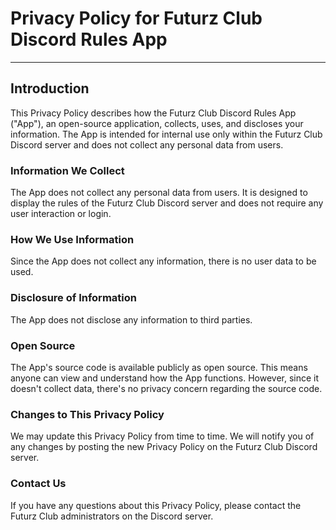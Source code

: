 # Privacy Policy for Futurz Club Discord Rules App

---
## Introduction

This Privacy Policy describes how the Futurz Club Discord Rules App ("App"), an open-source application, collects, uses, and discloses your information. The App is intended for internal use only within the Futurz Club Discord server and does not collect any personal data from users.

### Information We Collect

The App does not collect any personal data from users. It is designed to display the rules of the Futurz Club Discord server and does not require any user interaction or login.

### How We Use Information

Since the App does not collect any information, there is no user data to be used.

### Disclosure of Information

The App does not disclose any information to third parties.

### Open Source

The App's source code is available publicly as open source. This means anyone can view and understand how the App functions. However, since it doesn't collect data, there's no privacy concern regarding the source code.

### Changes to This Privacy Policy

We may update this Privacy Policy from time to time. We will notify you of any changes by posting the new Privacy Policy on the Futurz Club Discord server.

### Contact Us

If you have any questions about this Privacy Policy, please contact the Futurz Club administrators on the Discord server.